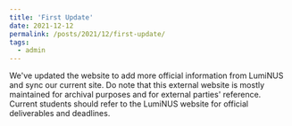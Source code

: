 ```yaml
---
title: 'First Update'
date: 2021-12-12
permalink: /posts/2021/12/first-update/
tags:
  - admin
---
```


We've updated the website to add more official information from LumiNUS and sync our current site.  Do note that this external website is mostly maintained for archival purposes and for external parties' reference.  Current students should refer to the LumiNUS website for official deliverables and deadlines.
